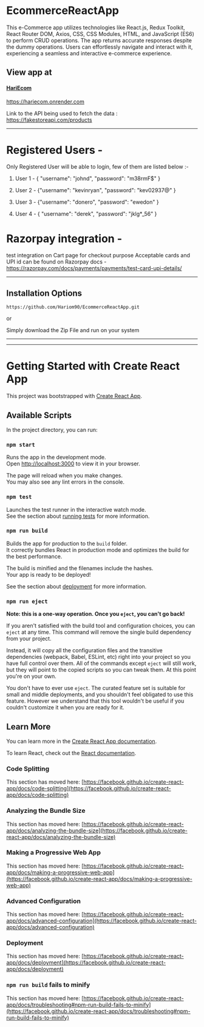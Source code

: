 # EcommerceReactApp
This e-Commerce app utilizes technologies like React.js, Redux Toolkit, React Router DOM, Axios, CSS, CSS Modules, HTML, and JavaScript (ES6) to perform CRUD operations. The app returns accurate responses despite the dummy operations. Users can effortlessly navigate and interact with it, experiencing a seamless and interactive e-commerce experience.

## View app at

#### [HariEcom](https://hariecom.onrender.com)
https://hariecom.onrender.com

Link to the API being used to fetch the data : https://fakestoreapi.com/products

<hr />

# Registered Users -
Only Registered User will be able to login, few of them are listed below :-

1. User 1 - {
"username": "johnd",
"password": "m38rmF$"
}

2. User 2 - {"username": "kevinryan",
"password": "kev02937@"
}

3. User 3 - {"username": "donero",
"password": "ewedon"
}

4. User 4 - {
"username": "derek",
"password": "jklg*_56"
}

# Razorpay integration -
test integration on Cart page for checkout purpose
Acceptable cards and UPI id can be found on Razorpay docs - https://razorpay.com/docs/payments/payments/test-card-upi-details/







<hr />

## Installation Options

```
https://github.com/Hariom90/EcommerceReactApp.git
```
or

Simply download the Zip File and run on your system

<hr />
<hr />

# Getting Started with Create React App

This project was bootstrapped with [Create React App](https://github.com/facebook/create-react-app).

## Available Scripts

In the project directory, you can run:

### `npm start`

Runs the app in the development mode.\
Open [http://localhost:3000](http://localhost:3000) to view it in your browser.

The page will reload when you make changes.\
You may also see any lint errors in the console.

### `npm test`

Launches the test runner in the interactive watch mode.\
See the section about [running tests](https://facebook.github.io/create-react-app/docs/running-tests) for more information.

### `npm run build`

Builds the app for production to the `build` folder.\
It correctly bundles React in production mode and optimizes the build for the best performance.

The build is minified and the filenames include the hashes.\
Your app is ready to be deployed!

See the section about [deployment](https://facebook.github.io/create-react-app/docs/deployment) for more information.

### `npm run eject`

**Note: this is a one-way operation. Once you `eject`, you can't go back!**

If you aren't satisfied with the build tool and configuration choices, you can `eject` at any time. This command will remove the single build dependency from your project.

Instead, it will copy all the configuration files and the transitive dependencies (webpack, Babel, ESLint, etc) right into your project so you have full control over them. All of the commands except `eject` will still work, but they will point to the copied scripts so you can tweak them. At this point you're on your own.

You don't have to ever use `eject`. The curated feature set is suitable for small and middle deployments, and you shouldn't feel obligated to use this feature. However we understand that this tool wouldn't be useful if you couldn't customize it when you are ready for it.

## Learn More

You can learn more in the [Create React App documentation](https://facebook.github.io/create-react-app/docs/getting-started).

To learn React, check out the [React documentation](https://reactjs.org/).

### Code Splitting

This section has moved here: [https://facebook.github.io/create-react-app/docs/code-splitting](https://facebook.github.io/create-react-app/docs/code-splitting)

### Analyzing the Bundle Size

This section has moved here: [https://facebook.github.io/create-react-app/docs/analyzing-the-bundle-size](https://facebook.github.io/create-react-app/docs/analyzing-the-bundle-size)

### Making a Progressive Web App

This section has moved here: [https://facebook.github.io/create-react-app/docs/making-a-progressive-web-app](https://facebook.github.io/create-react-app/docs/making-a-progressive-web-app)

### Advanced Configuration

This section has moved here: [https://facebook.github.io/create-react-app/docs/advanced-configuration](https://facebook.github.io/create-react-app/docs/advanced-configuration)

### Deployment

This section has moved here: [https://facebook.github.io/create-react-app/docs/deployment](https://facebook.github.io/create-react-app/docs/deployment)

### `npm run build` fails to minify

This section has moved here: [https://facebook.github.io/create-react-app/docs/troubleshooting#npm-run-build-fails-to-minify](https://facebook.github.io/create-react-app/docs/troubleshooting#npm-run-build-fails-to-minify)

